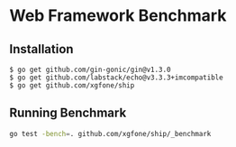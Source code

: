 # Web Framework Benchmark

## Installation

```shell
$ go get github.com/gin-gonic/gin@v1.3.0
$ go get github.com/labstack/echo@v3.3.3+imcompatible
$ go get github.com/xgfone/ship
```

## Running Benchmark

```sh
go test -bench=. github.com/xgfone/ship/_benchmark
```

